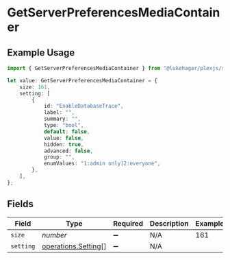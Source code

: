 # GetServerPreferencesMediaContainer

## Example Usage

```typescript
import { GetServerPreferencesMediaContainer } from "@lukehagar/plexjs/sdk/models/operations";

let value: GetServerPreferencesMediaContainer = {
    size: 161,
    setting: [
        {
            id: "EnableDatabaseTrace",
            label: "",
            summary: "",
            type: "bool",
            default: false,
            value: false,
            hidden: true,
            advanced: false,
            group: "",
            enumValues: "1:admin only|2:everyone",
        },
    ],
};
```

## Fields

| Field                                                             | Type                                                              | Required                                                          | Description                                                       | Example                                                           |
| ----------------------------------------------------------------- | ----------------------------------------------------------------- | ----------------------------------------------------------------- | ----------------------------------------------------------------- | ----------------------------------------------------------------- |
| `size`                                                            | *number*                                                          | :heavy_minus_sign:                                                | N/A                                                               | 161                                                               |
| `setting`                                                         | [operations.Setting](../../../sdk/models/operations/setting.md)[] | :heavy_minus_sign:                                                | N/A                                                               |                                                                   |